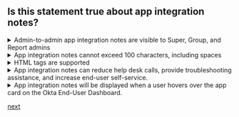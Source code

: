 ## Is this statement true about app integration notes?

<details>
  <summary>Admin-to-admin app integration notes are visible to Super, Group, and Report admins</summary>
<p>
No
</p>
</details>

<details>
  <summary>App integration notes cannot exceed 100 characters, including spaces</summary>
<p>
No
</p>
</details>


<details>
  <summary>HTML tags are supported</summary>
<p>
  No
</p>
</details>

<details>
  <summary>App integration notes can reduce help desk calls, provide troubleshooting assistance, and increase end-user self-service.</summary>
<p>
  Yes
</p>
</details>

<details>
  <summary>App integration notes will be displayed when a user hovers over the app card on the Okta End-User Dashboard.</summary>
<p>
  Yes
</p>
</details>




[next](32.md)
